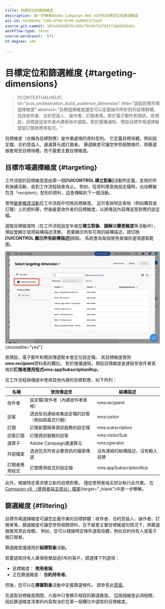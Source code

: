 ```yaml
---
title: 目標定位和篩選維度
description: 進一步瞭解Adobe Campaign Web UI中的目標定位和篩選維度
exl-id: b910649a-7300-4f99-8f40-3a8965572ee9
source-git-commit: 16fe04858870c58b2f0244f33f691f1606050e61
workflow-type: tm+mt
source-wordcount: '571'
ht-degree: 14%

---
```


# 目標定位和篩選維度 {#targeting-dimensions}

>[!CONTEXTUALHELP]
>id="acw_orchestration_build_audience_dimension"
>title="選取目標市場選擇維度"
>abstract="目標選擇維度讓您可以定義操作所針對的目標群體，包括收件者、合約受益人、操作者、訂閱者等。對於電子郵件和簡訊，依預設，目標是從收件者內建表格中選取。對於推播通知，預設目標市場選擇維度是訂閱者應用程式。"

目標維度（也稱為目標對應）是作業處理的資料型別。 它定義目標母體，例如設定檔、合約受益人、運運算元或訂閱者。 篩選維度可讓您參照相關條件，將篩選器套用至目標母體，而不變更主要目標維度。

## 目標市場選擇維度 {#targeting}

工作流程的目標維度是由第一個&#x200B;**[!UICONTROL 建立對象]**&#x200B;活動所定義，並用於所有後續活動，直到工作流程結束為止。 例如，從資料庫查詢設定檔時，出站轉變包含「recipient」型別的資料，這會傳輸到下一個活動。

使用[變更維度活動](../workflows/activities/change-dimension.md)在工作流程中切換目標維度。 這可查詢特定表格（例如購買或訂閱）上的資料庫，然後變更收件者的目標維度，以將傳送內容傳送至對應的設定檔。

選取目標維度時（在工作流程設定中或在&#x200B;**建立對象**、**調解**&#x200B;或&#x200B;**變更維度**&#x200B;等活動中），預設會顯示常用結構描述清單。 若要顯示所有可用的結構描述，請切換&#x200B;**[!UICONTROL 顯示所有結構描述]**&#x200B;按鈕。 系統會為每個使用者儲存選項選取範圍。

![熒幕擷圖顯示目標維度介面，並啟用[顯示所有結構描述]按鈕。](assets/targeting-dimension-show-all.png){zoomable="yes"}

依預設，電子郵件和簡訊傳遞範本會定位設定檔。 其目標維度使用&#x200B;**nms:recipient**&#x200B;資料表的欄位。 對於推播通知，預設目標維度是連結至收件者表格的&#x200B;**訂閱者應用程式nms:appSubscriptionRcp**。

在工作流程與傳遞中使用其他內建的目標對應，如下所列：

| 名稱 | 使用傳送至 | 結構描述 |
|-----------------------|-------------------------------------------------------|-------------------------|
| 收件者 | 設定檔/收件者（內建收件者表格） | nms:recipient |
| 訪客 | 透過反向連結收集設定檔的訪客（例如病毒式行銷） | mns:visitor |
| 訂閱 | 訂閱新聞稿等資訊服務的設定檔 | nms:subscription |
| 訪客訂閱 | 訂閱資訊服務的訪客 | nms:visitorSub |
| 運算子 | Adobe Campaign運運算元 | nms:operator |
| 外部檔案 | 透過包含所有必要資訊的檔案傳遞 | 沒有連結的結構描述，沒有輸入目標 |
| 訂閱者應用程式 | 訂閱應用程式的設定檔 | nms:appSubscriptionRcp |

此外，根據特定需求建立新的目標對應。 僅從使用者端主控台執行此作業。 在[Campaign v8 （使用者端主控台）檔案](https://experienceleague.adobe.com/docs/campaign/campaign-v8/audience/add-profiles/target-mappings.html?lang=zh-Hant#new-mapping){target="_blank"}中進一步瞭解。

## 篩選維度 {#filtering}

目標市場選擇維度可讓您定義作業的目標群體：收件者、合約受益人、操作者、訂閱者等。篩選維度可讓您參照相關資料，在不變更主要目標維度的情況下，將篩選器套用至此母體。 例如，您可以根據特定條件選取母體，例如合約持有人或電子報訂閱者。

篩選維度僅適用於&#x200B;**組建對象**&#x200B;活動。

若要選取持有人壽保險單超過5年的客戶，請選擇下列選項：

* 目標維度： **使用者端**
* 正在篩選維度： **合約持有者**。

然後，您可以在&#x200B;**建置對象**&#x200B;活動中定義篩選條件。 請參見此[頁面](../workflows/activities/build-audience.md)。

在選取目標維度期間，介面中只會顯示相容的篩選維度。 這兩個維度必須相關，因此篩選維度清單的內容取決於在第一個欄位中選取的目標維度。
